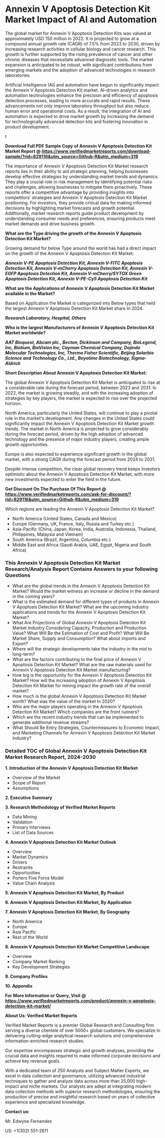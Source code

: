 <meta name="title" content="Global  Annexin V Apoptosis Detection Kit Market Impact of AI and Automation"><meta name="description" content="  The global market for Annexin V Apoptosis Detection Kits was valued at approximately USD 150 million in 2022. It is projected to grow at a compound annual growth rat"><meta name="title" content=" Annexin V Apoptosis Detection Kit Market Size, Share, Scope, Trends, Growth, Opportunities, Analysis, Forecast"> <h1>Annexin V Apoptosis Detection Kit Market Impact of AI and Automation</h1> <p>The global market for Annexin V Apoptosis Detection Kits was valued at approximately USD 150 million in 2022. It is projected to grow at a compound annual growth rate (CAGR) of 7.5% from 2023 to 2030, driven by increasing research activities in cellular biology and cancer research. This growth is further supported by the rising prevalence of cancer and other chronic diseases that necessitate advanced diagnostic tools. The market expansion is anticipated to be robust, with significant contributions from emerging markets and the adoption of advanced technologies in research laboratories.</p> <p>Artificial Intelligence (AI) and automation have begun to significantly impact the Annexin V Apoptosis Detection Kit market. AI-driven analytics and automation technologies enhance the precision and efficiency of apoptosis detection processes, leading to more accurate and rapid results. These advancements not only improve laboratory throughput but also reduce human error and operational costs. As a result, the integration of AI and automation is expected to drive market growth by increasing the demand for technologically advanced detection kits and fostering innovation in product development.</p> t</p><p id="" class=""><strong>Download Full PDF Sample Copy of Annexin V Apoptosis Detection Kit Market Report @ <a href="https://www.verifiedmarketreports.com/download-sample/?rid=829116&utm_source=Github-R&utm_medium=319" target="_blank">https://www.verifiedmarketreports.com/download-sample/?rid=829116&utm_source=Github-R&utm_medium=319</a></strong></p><p>The importance of&nbsp;Annexin V Apoptosis Detection Kit Market research reports lies in their ability to aid strategic planning, helping businesses develop effective strategies by understanding market trends and dynamics. They play a crucial role in risk management by identifying potential risks and challenges, allowing businesses to mitigate them proactively. These reports offer a competitive advantage by providing insights into competitors' strategies and Annexin V Apoptosis Detection Kit Market positioning. For investors, they provide critical data for making informed decisions by highlighting market forecasts and growth potential. Additionally, market research reports guide product development by understanding consumer needs and preferences, ensuring products meet market demands and drive business growth.</p><p><strong>What are the&nbsp;Type driving the growth of the Annexin V Apoptosis Detection Kit Market?</strong></p><p id="" class="">Growing demand for below Type around the world has had a direct impact on the growth of the Annexin V Apoptosis Detection Kit Market:</p><em><strong>Annexin V-PE Apoptosis Detection Kit, Annexin V-FITC Apoptosis Detection Kit, Annexin V-mCherry Apoptosis Detection Kit, Annexin V-EGFP Apoptosis Detection Kit, Annexin V-mCherry/SYTOX Green Apoptosis Detection Kit, Annexin V-PE-Cy5 Apoptosis Detection Kit</strong></em></p><strong>What are the&nbsp;Applications&nbsp;of Annexin V Apoptosis Detection Kit Market available in the Market?</strong></p><p id="" class="">Based on Application the Market is categorized into Below types that held the largest Annexin V Apoptosis Detection Kit Market share In 2024.</p><em><strong>Research Laboratory, Hospital, Others</strong></em></p><strong>Who is the largest Manufacturers of Annexin V Apoptosis Detection Kit Market worldwide?</strong></p><p><em><strong>AAT Bioquest, Abcam plc., Becton, Dickinson and Company, BioLegend, Inc, Biotium, BioVision Inc, Cayman Chemical Company, Dojindo Molecular Technologies, Inc, Thermo Fisher Scientific, Beijing Solarbio Science and Technology Co., Ltd., Beyotime Biotechnology, Sigma-Aldrich</strong></em></p><p id="" class=""><strong>Short Description About Annexin V Apoptosis Detection Kit Market:</strong></p><p>The global Annexin V Apoptosis Detection Kit Market is anticipated to rise at a considerable rate during the forecast period, between 2023 and 2031. In 2022, the market is growing steadily, and with the increasing adoption of strategies by key players, the market is expected to rise over the projected horizon.</p><p>North America, particularly the United States, will continue to play a pivotal role in the market's development. Any changes in the United States could significantly impact the Annexin V Apoptosis Detection Kit Market growth trends. The market in North America is projected to grow considerably during the forecast period, driven by the high adoption of advanced technology and the presence of major industry players, creating ample growth opportunities.</p><p>Europe is also expected to experience significant growth in the global market, with a strong CAGR during the forecast period from 2024 to 2031.</p><p>Despite intense competition, the clear global recovery trend keeps investors optimistic about the Annexin V Apoptosis Detection Kit Market, with more new investments expected to enter the field in the future.</p><p id="" class=""><strong>Get Discount On The Purchase Of This Report @ <a href="https://www.verifiedmarketreports.com/ask-for-discount/?rid=829116&utm_source=Github-R&utm_medium=319" target="_blank">https://www.verifiedmarketreports.com/ask-for-discount/?rid=829116&utm_source=Github-R&utm_medium=319</a></strong></p>Which regions are leading the Annexin V Apoptosis Detection Kit Market?</p><ul><li>North America (United States, Canada and Mexico)</li><li>Europe (Germany, UK, France, Italy, Russia and Turkey etc.)</li><li>Asia-Pacific (China, Japan, Korea, India, Australia, Indonesia, Thailand, Philippines, Malaysia and Vietnam)</li><li>South America (Brazil, Argentina, Columbia etc.)</li><li>Middle East and Africa (Saudi Arabia, UAE, Egypt, Nigeria and South Africa)</li></ul><h3 id="" class="">This Annexin V Apoptosis Detection Kit Market Research/Analysis Report Contains Answers to your following Questions</h3><ul><li>What are the global trends in the Annexin V Apoptosis Detection Kit Market? Would the market witness an increase or decline in the demand in the coming years?</li><li>What is the estimated demand for different types of products in Annexin V Apoptosis Detection Kit Market? What are the upcoming industry applications and trends for the Annexin V Apoptosis Detection Kit Market?</li><li>What Are Projections of Global Annexin V Apoptosis Detection Kit Market Industry Considering Capacity, Production and Production Value? What Will Be the Estimation of Cost and Profit? What Will Be Market Share, Supply and Consumption? What about imports and Export?</li><li>Where will the strategic developments take the industry in the mid to long-term?</li><li>What are the factors contributing to the final price of Annexin V Apoptosis Detection Kit Market? What are the raw materials used for Annexin V Apoptosis Detection Kit Market manufacturing?</li><li>How big is the opportunity for the Annexin V Apoptosis Detection Kit Market? How will the increasing adoption of Annexin V Apoptosis Detection Kit Market for mining impact the growth rate of the overall market?</li><li>How much is the global Annexin V Apoptosis Detection Kit Market worth? What was the value of the market In 2020?</li><li>Who are the major players operating in the Annexin V Apoptosis Detection Kit Market? Which companies are the front runners?</li><li>Which are the recent industry trends that can be implemented to generate additional revenue streams?</li><li>What Should Be Entry Strategies, Countermeasures to Economic Impact, and Marketing Channels for Annexin V Apoptosis Detection Kit Market Industry?</li></ul><h3 id="" class="">Detailed TOC of Global Annexin V Apoptosis Detection Kit Market Research Report, 2024-2030</h3><p id="" class=""><strong>1. Introduction of the Annexin V Apoptosis Detection Kit Market</strong></p><ul><li>Overview of the Market</li><li>Scope of Report</li><li>Assumptions</li></ul><p id="" class=""><strong>2. Executive Summary</strong></p><p id="" class=""><strong>3. Research Methodology of Verified Market Reports</strong></p><ul><li>Data Mining</li><li>Validation</li><li>Primary Interviews</li><li>List of Data Sources</li></ul><p id="" class=""><strong>4. Annexin V Apoptosis Detection Kit Market Outlook</strong></p><ul><li>Overview</li><li>Market Dynamics</li><li>Drivers</li><li>Restraints</li><li>Opportunities</li><li>Porters Five Force Model</li><li>Value Chain Analysis</li></ul><p id="" class=""><strong>5. Annexin V Apoptosis Detection Kit Market, By Product</strong></p><p id="" class=""><strong>6. Annexin V Apoptosis Detection Kit Market, By Application</strong></p><p id="" class=""><strong>7. Annexin V Apoptosis Detection Kit Market, By Geography</strong></p><ul><li>North America</li><li>Europe</li><li>Asia Pacific</li><li>Rest of the World</li></ul><p id="" class=""><strong>8. Annexin V Apoptosis Detection Kit Market Competitive Landscape</strong></p><ul><li>Overview</li><li>Company Market Ranking</li><li>Key Development Strategies</li></ul><p id="" class=""><strong>9. Company Profiles</strong></p><p id="" class=""><strong>10. Appendix</strong></p><p id="" class=""><strong>For More Information or Query, Visit @ <a href="https://www.verifiedmarketreports.com/product/annexin-v-apoptosis-detection-kit-market/" target="_blank">https://www.verifiedmarketreports.com/product/annexin-v-apoptosis-detection-kit-market/</a></strong></p><p id="" class=""><strong>About Us: Verified Market Reports</strong></p><p id="" class="">Verified Market Reports is a premier Global Research and Consulting firm serving a diverse clientele of over 5000+ global customers. We specialize in delivering cutting-edge analytical research solutions and comprehensive information-enriched research studies.</p><p id="" class="">Our expertise encompasses strategic and growth analyses, providing the crucial data and insights required to make informed corporate decisions and achieve key revenue goals.</p><p id="" class="">With a dedicated team of 250 Analysts and Subject Matter Experts, we excel in data collection and governance, utilizing advanced industrial techniques to gather and analyze data across more than 25,000 high-impact and niche markets. Our analysts are adept at integrating modern data collection methods with superior research methodologies, ensuring the production of precise and insightful research based on years of collective experience and specialized knowledge.</p><p id="" class=""><strong>Contact us:</strong></p><p id="" class="">Mr. Edwyne Fernandes</p><p id="" class="">US: +1(302) 551-2611</p>